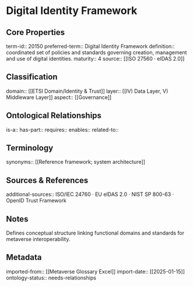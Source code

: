 # Digital Identity Framework

## Core Properties
term-id:: 20150
preferred-term:: Digital Identity Framework
definition:: coordinated set of policies and standards governing creation, management and use of digital identities.
maturity:: 4
source:: [[ISO 27560 · eIDAS 2.0]]

## Classification
domain:: [[ETSI Domain/Identity & Trust]]
layer:: [[IV) Data Layer, V) Middleware Layer]]
aspect:: [[Governance]]

## Ontological Relationships
is-a:: 
has-part:: 
requires:: 
enables:: 
related-to:: 

## Terminology
synonyms:: [[Reference framework; system architecture]]

## Sources & References
additional-sources:: ISO/IEC 24760 · EU eIDAS 2.0 · NIST SP 800-63 · OpenID Trust Framework

## Notes
Defines conceptual structure linking functional domains and standards for metaverse interoperability.

## Metadata
imported-from:: [[Metaverse Glossary Excel]]
import-date:: [[2025-01-15]]
ontology-status:: needs-relationships